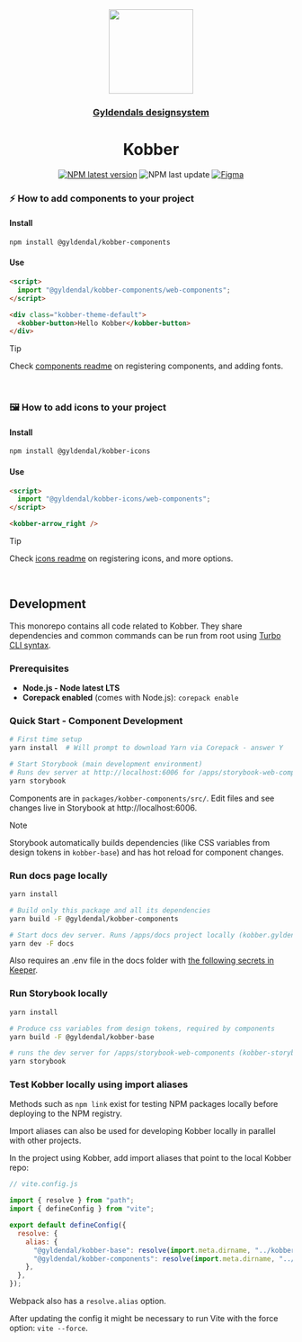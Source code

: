 <div align="center">

  <a href="https://kobber.gyldendal.no">
    <img src="https://dam-prod.gyldendaldigital.no/tenants/edu/file/FO4HFrU94yn8e_pN7iIqOf/*/FO4HFrU94yn8e_pN7iIqOf.svg" height="150">
    <h3 align="center">Gyldendals designsystem</h3>
  </a>

  <h1 align="center">Kobber</h1>

[![NPM latest version](https://img.shields.io/npm/v/@gyldendal/kobber-components/latest.svg?color=481125&labelColor=481125)](https://www.npmjs.com/package/@gyldendal/kobber-components)
![NPM last update](https://img.shields.io/npm/last-update/%40gyldendal%2Fkobber-components?color=481125&labelColor=481125)
[![Figma](https://img.shields.io/badge/figma-%23F24E1E.svg?logo=figma&logoColor=white&color=481125)](https://www.figma.com/design/zMcbm8ujSMldgS1VB70IMP/Kobber-Komponentbibliotek)

</div>

### ⚡ How to add components to your project

#### Install

```bash
npm install @gyldendal/kobber-components
```

#### Use

```html
<script>
  import "@gyldendal/kobber-components/web-components";
</script>

<div class="kobber-theme-default">
  <kobber-button>Hello Kobber</kobber-button>
</div>
```

> [!TIP]
> Check [components readme](./packages/kobber-components/README.md) on registering components, and adding fonts.

<br />

### 🖼️ How to add icons to your project

#### Install

```bash
npm install @gyldendal/kobber-icons
```

#### Use

```html
<script>
  import "@gyldendal/kobber-icons/web-components";
</script>

<kobber-arrow_right />
```

> [!TIP]
> Check [icons readme](./packages/kobber-icons/README.md) on registering icons, and more options.

<br />

## Development

This monorepo contains all code related to Kobber. They share dependencies and common commands can be run from root using [Turbo CLI syntax](https://turbo.build/docs/reference/run#--filter-string).

### Prerequisites

- **Node.js - Node latest LTS**
- **Corepack enabled** (comes with Node.js): `corepack enable`

### Quick Start - Component Development

```bash
# First time setup
yarn install  # Will prompt to download Yarn via Corepack - answer Y

# Start Storybook (main development environment)
# Runs dev server at http://localhost:6006 for /apps/storybook-web-components
yarn storybook
```

Components are in `packages/kobber-components/src/`. Edit files and see changes live in Storybook at http://localhost:6006.

> [!NOTE]
> Storybook automatically builds dependencies (like CSS variables from design tokens in `kobber-base`) and has hot reload for component changes.

### Run docs page locally

```bash
yarn install

# Build only this package and all its dependencies
yarn build -F @gyldendal/kobber-components

# Start docs dev server. Runs /apps/docs project locally (kobber.gyldendal.no)
yarn dev -F docs
```

Also requires an .env file in the docs folder with [the following secrets in Keeper](https://keepersecurity.eu/vault/#detail/7i8pCa5I6A9YAIPYzvYTPA).

### Run Storybook locally

```bash
yarn install

# Produce css variables from design tokens, required by components
yarn build -F @gyldendal/kobber-base

# runs the dev server for /apps/storybook-web-components (kobber-storybook.gyldendaldigital.no)
yarn storybook
```

### Test Kobber locally using import aliases

Methods such as `npm link` exist for testing NPM packages locally before deploying to the NPM registry.

Import aliases can also be used for developing Kobber locally in parallel with other projects.

In the project using Kobber, add import aliases that point to the local Kobber repo:

```js
// vite.config.js

import { resolve } from "path";
import { defineConfig } from "vite";

export default defineConfig({
  resolve: {
    alias: {
      "@gyldendal/kobber-base": resolve(import.meta.dirname, "../kobber/packages/kobber-base"),
      "@gyldendal/kobber-components": resolve(import.meta.dirname, "../kobber/packages/kobber-components/dist"),
    },
  },
});
```

Webpack also has a `resolve.alias` option.

After updating the config it might be necessary to run Vite with the force option: `vite --force`.
